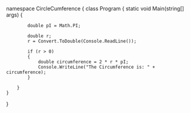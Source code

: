 namespace CircleCumference
{
    class Program
    {
        static void Main(string[] args)
        {

            double pI = Math.PI;

            double r;
            r = Convert.ToDouble(Console.ReadLine());

            if (r > 0)
            {
                double circumference = 2 * r * pI;
                Console.WriteLine("The Circumference is: " + circumference);
            }

        }
    }
}

